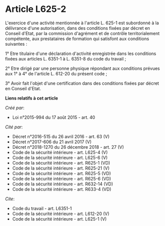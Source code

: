 # Article L625-2

L'exercice d'une activité mentionnée à l'article L. 625-1 est subordonné à la délivrance d'une autorisation, dans des
conditions fixées par décret en Conseil d'Etat, par la commission d'agrément et de contrôle territorialement compétente, aux
prestataires de formation qui satisfont aux conditions suivantes : 

1° Etre titulaire d'une déclaration d'activité enregistrée dans les conditions fixées aux articles L. 6351-1 à L. 6351-8 du
code du travail ; 

2° Etre dirigé par une personne physique répondant aux conditions prévues aux 1° à 4° de l'article L. 612-20 du présent
code ; 

3° Avoir fait l'objet d'une certification dans des conditions fixées par décret en Conseil d'Etat.

**Liens relatifs à cet article**

_Créé par_:

  - Loi n°2015-994 du 17 août 2015 - art. 40

_Cité par_:

  - Décret n°2016-515 du 26 avril 2016 - art. 63 (V)
  - Décret n°2017-606 du 21 avril 2017 (V)
  - Décret n°2018-1270 du 26 décembre 2018 - art. 27 (V)
  - Code de la sécurité intérieure - art. L625-4 (V)
  - Code de la sécurité intérieure - art. L625-6 (V)
  - Code de la sécurité intérieure - art. R625-1 (VD)
  - Code de la sécurité intérieure - art. R625-21 (V)
  - Code de la sécurité intérieure - art. R625-5 (VD)
  - Code de la sécurité intérieure - art. R625-6 (VD)
  - Code de la sécurité intérieure - art. R632-14 (VD)
  - Code de la sécurité intérieure - art. R633-4 (VD)

_Cite_:

  - Code du travail - art. L6351-1
  - Code de la sécurité intérieure - art. L612-20 (V)
  - Code de la sécurité intérieure - art. L625-1 (V)
